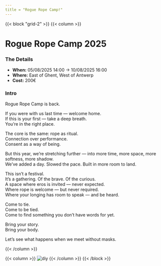 ```yaml
---
title = "Rogue Rope Camp!"
---
```


{{< block "grid-2" >}}
{{< column >}}

# Rogue Rope Camp 2025

### The Details
* **When:** 05/08/2025 14:00 → 10/08/2025 16:00  
* **Where:** East of Ghent, West of Antwerp  
* **Cost:** 200€

### Intro

Rogue Rope Camp is back.

If you were with us last time — welcome home.  
If this is your first — take a deep breath.  
You’re in the right place.

The core is the same: rope as ritual.  
Connection over performance.  
Consent as a way of being.

But this year, we’re stretching further — into more time, more space, more softness, more shadow.  
We’ve added a day. Slowed the pace. Built in more room to land.

This isn’t a festival.  
It’s a gathering. Of the brave. Of the curious.  
A space where eros is invited — never expected.  
Where rope is welcome — but never required.  
Where your longing has room to speak — and be heard.

Come to tie.  
Come to be tied.  
Come to find something you don’t have words for yet.

Bring your story.  
Bring your body.

Let’s see what happens when we meet without masks.

{{< /column >}}

{{< column >}}
![diy](/images/rrc25/img2025.png)
{{< /column >}}
{{< /block >}}
